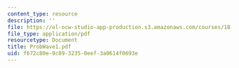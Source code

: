 ```yaml
---
content_type: resource
description: ''
file: https://ol-ocw-studio-app-production.s3.amazonaws.com/courses/18-303-linear-partial-differential-equations-fall-2006/f672c80e9c8932350eef3a0614f0693e_ProbWave1.pdf
file_type: application/pdf
resourcetype: Document
title: ProbWave1.pdf
uid: f672c80e-9c89-3235-0eef-3a0614f0693e
---
```

